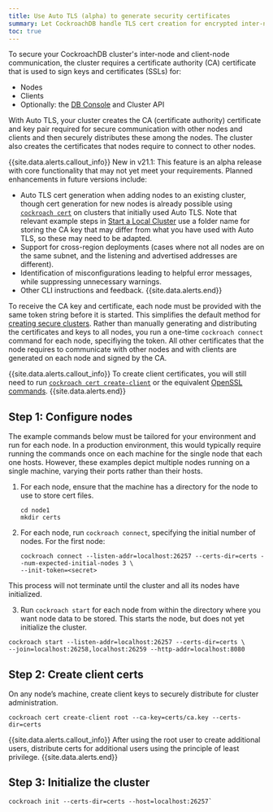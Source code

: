 ```yaml
---
title: Use Auto TLS (alpha) to generate security certificates
summary: Let CockroachDB handle TLS cert creation for encrypted inter-node and client-node communication.
toc: true
---
```


To secure your CockroachDB cluster's inter-node and client-node communication, the cluster requires a certificate authority (CA) certificate that is used to sign keys and certificates (SSLs) for:

- Nodes
- Clients
- Optionally: the [DB Console](authentication.html#using-a-public-ca-certificate-to-access-the-db-console-for-a-secure-cluster) and Cluster API

With Auto TLS, your cluster creates the CA (certificate authority) certificate and key pair required for secure communication with other nodes and clients and then securely distributes these among the nodes. The cluster also creates the certificates that nodes require to connect to other nodes.

{{site.data.alerts.callout_info}}
<span class="version-tag">New in v21.1:</span> This feature is an alpha release with core functionality that may not yet meet your requirements. Planned enhancements in future versions include:

- Auto TLS cert generation when adding nodes to an existing cluster, though cert generation for new nodes is already possible using [`cockroach cert`](cockroach-cert.html) on clusters that initially used Auto TLS. Note that relevant example steps in [Start a Local Cluster](secure-a-cluster.html) use a folder name for storing the CA key that may differ from what you have used with Auto TLS, so these may need to be adapted.
- Support for cross-region deployments (cases where not all nodes are on the same subnet, and the listening and advertised addresses are different).
- Identification of misconfigurations leading to helpful error messages, while suppressing unnecessary warnings.
- Other CLI instructions and feedback.
{{site.data.alerts.end}}

To receive the CA key and certificate, each node must be provided with the same token string before it is started. This simplifies the default method for [creating secure clusters](secure-a-cluster.html). Rather than manually generating and distributing the certificates and keys to all nodes, you run a one-time `cockroach connect` command for each node, specifiying the token. All other certificates that the node requires to communicate with other nodes and with clients are generated on each node and signed by the CA.

{{site.data.alerts.callout_info}}
To create client certificates, you will still need to run [`cockroach cert create-client`](cockroach-cert.html#create-the-certificate-and-key-pair-for-a-client) or the equivalent [OpenSSL commands](create-security-certificates-openssl.html#step-3-create-the-certificate-and-key-pair-for-the-first-user).
{{site.data.alerts.end}}

## Step 1: Configure nodes

The example commands below must be tailored for your environment and run for each node. In a production environment, this would typically require running the commands once on each machine for the single node that each one hosts. However, these examples depict multiple nodes running on a single machine, varying their ports rather than their hosts.

1. For each node, ensure that the machine has a directory for the node to use to store cert files.

    ~~~ shell
    cd node1
    mkdir certs
    ~~~

1. For each node, run `cockroach connect`, specifying the initial number of nodes. For the first node:

    ~~~ shell
    cockroach connect --listen-addr=localhost:26257 --certs-dir=certs --num-expected-initial-nodes 3 \
    --init-token=<secret>
    ~~~

This process will not terminate until the cluster and all its nodes have initialized.

3. Run `cockroach start` for each node from within the directory where you want node data to be stored. This starts the node, but does not yet initialize the cluster.

  ~~~ shell
  cockroach start --listen-addr=localhost:26257 --certs-dir=certs \
  --join=localhost:26258,localhost:26259 --http-addr=localhost:8080
  ~~~

## Step 2: Create client certs

On any node’s machine, create client keys to securely distribute for cluster administration.

~~~ shell
cockroach cert create-client root --ca-key=certs/ca.key --certs-dir=certs
~~~

{{site.data.alerts.callout_info}}
After using the root user to create additional users, distribute certs for additional users using the principle of least privilege.
{{site.data.alerts.end}}

## Step 3: Initialize the cluster

~~~ shell
cockroach init --certs-dir=certs --host=localhost:26257`
~~~
